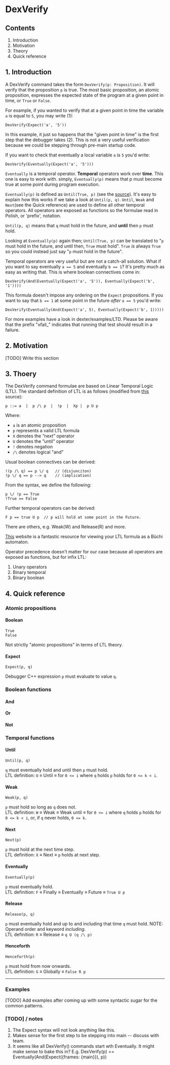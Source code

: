 # DexVerify
## Contents
1. Introduction
2. Motivation
3. Theory
4. Quick reference

## 1. Introduction
A DexVerify command takes the form `DexVerify(p: Proposition)`. It will verify
that the proposition `p` is true. The most basic proposition, an atomic
proposition, expresses the expected state of the program at a given point in
time, or `True` or `False`.

For example, if you wanted to verify that at a given point in time the variable
`a` is equal to `5`, you may write (1):
```
DexVerify(Expect('a', '5'))
```

In this example, it just so happens that the "given point in time" is the first
step that the debugger takes (2). This is not a very useful verification
because we could be stepping through pre-main startup code.

If you want to check that eventually a local variable `a` is `5` you'd write:
```
DexVerify(Eventually(Expect('a', '5')))
```

`Eventually` is a temporal operator. **Temporal** operators work over **time**.
This one is easy to work with. simply, `Eventually(p)` means that p must become
true at some point during program execution.

`Eventually(p)` is defined as `Until(True, p)` (see the
[source](dex/command/commands/LTD/public/CompositeOperators.py)).
It's easy to explain how this works if we take a look at `Until(p, q)`.
`Until`, `Weak` and `Next`(see the Quick reference) are used to define all
other temporal operators. All operators are exposed as functions so the formulae
read in Polish, or 'prefix', notation.

`Until(p, q)` means that `q` must hold in the future, and **until** then `p`
must hold.

Looking at `Eventually(p)` again then; `Until(True, p)` can be translated to
"`p` must hold in the future, and until then, `True` must hold". `True` *is*
always `True` so you could instead just say "`p` must hold in the future".

Temporal operators are very useful but are not a catch-all solution. What if
you want to say eventually `a == 5` and eventually `b == 1`? It's pretty much
as easy as writing that. This is where boolean connectives come in:
```
DexVerify(And(Eventually(Expect('a', '5')), Eventually(Expect('b', '1'))))
```

This formula doesn't impose any ordering on the `Expect` propositions.
If you want to say that `b == 1` at some point in the future *after*
`a == 5` you'd write:
```
DexVerify(Eventually(And(Expect('a', 5), Eventually(Expect('b', 1)))))
```

For more examples have a look in dexter/examples/LTD. Please be aware that the
prefix "xfail_" indicates that running that test should result in a failure.

## 2. Motivation

[TODO] Write this section


## 3. Thoery
The DexVerify command formulae are based on Linear Temporal Logic (LTL).
The standard definition of LTL is as follows (modified from [this](https://www.win.tue.nl/~jschmalt/teaching/2IX20/reader_software_specification_ch_9.pdf) source):

```
p ::= a  |  p /\ p  |  !p  |  Xp |  p U p
```

Where:
* `a` is an atomic proposition
* `p` represents a valid LTL formula
* `X` denotes the ”next” operator
* `U` denotes the ”until” operator
* `!` denotes negation
* `/\` denotes logical "and"


Usual boolean connectives can be derived:
```
!(p /\ q) == p \/ q   // (disjunciton)
!p \/ q == p --> q    // (implication)
```

From the syntax, we define the following:
```
p \/ !p == True
!True == False
```

Further temporal operators can be derived:
```
F p == true U p  // p will hold at some point in the Future.
```
There are others, e.g. Weak(W) and Release(R) and more.

[This](http://www.lsv.fr/~gastin/ltl2ba/index.php) website is a fantastic
resource for viewing your LTL formula as a Büchi automaton.

Operator precedence doesn't matter for our case because all operators
are exposed as functions, but for infix LTL:
1. Unary operators
2. Binary temporal
3. Binary boolean


## 4. Quick reference
### Atomic propositions
#### Boolean
```
True
False
```
Not strictly "atomic propositions" in terms of LTL theory.

#### Expect
```
Expect(p, q)
```
Debugger C++ expression `p` must evaluate to value `q`.

### Boolean functions

#### And

#### Or

#### Not

### Temporal functions

#### Until
```
Until(p, q)
```
`q` must eventually hold and until then `p` must hold.<br/>
LTL definition: `U` &#8801; Until &#8801; for `0 <= i` where `q` holds `p` holds
for `0 <= k < i`.

#### Weak
```
Weak(p, q)
```
`p` must hold so long as `q` does not.<br/>
LTL definition: `W` &#8801; Weak &#8801; Weak until &#8801; for `0 <= i` where `q` holds `p` holds for `0 <= k < i`, or, if `q` never holds, `0 <= k`.

#### Next
```
Next(p)
```
`p` must hold at the next time step.<br/>
LTL definition: `X` &#8801; Next &#8801; `p` holds at next step.

#### Eventually
```
Eventually(p)
```
`p` must eventually hold.<br/>
LTL definition: `F` &#8801; Finally &#8801; Eventually &#8801; Future &#8801;
`True U p`

#### Release
```
Release(p, q)
```
`p` must eventually hold and up to and including that time `q` must hold.
NOTE: Operand order and keyword *including*.<br/>
LTL definition: `R` &#8801; Release &#8801; `q U (q /\ p)`

#### Henceforth
```
Henceforth(p)
```
`p` must hold from now onwards.<br/>
LTL definition: `G` &#8801; Globally &#8801; `False R p`

---
### Examples
[TODO] Add examples after coming up with some syntactic sugar for the common
patterns.


### [TODO] / notes
1. The Expect syntax will not look anything like this.
2. Makes sense for the first step to be stepping into main -- discuss with team.
3. It seems like all DexVerify() commands start wth Eventually. It might make
sense to bake this in? E.g.
DexVerify(p) == Eventually(And(Expect({frames: {main}}), p))
